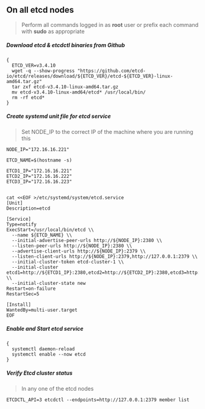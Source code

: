 
## On all etcd nodes

> Perform all commands logged in as **root** user or prefix each command with **sudo** as appropriate

##### Download etcd & etcdctl binaries from Github
```
{
  ETCD_VER=v3.4.10
  wget -q --show-progress "https://github.com/etcd-io/etcd/releases/download/${ETCD_VER}/etcd-${ETCD_VER}-linux-amd64.tar.gz"
  tar zxf etcd-v3.4.10-linux-amd64.tar.gz
  mv etcd-v3.4.10-linux-amd64/etcd* /usr/local/bin/
  rm -rf etcd*
}
```

##### Create systemd unit file for etcd service
> Set NODE_IP to the correct IP of the machine where you are running this
```
NODE_IP="172.16.16.221"

ETCD_NAME=$(hostname -s)

ETCD1_IP="172.16.16.221"
ETCD2_IP="172.16.16.222"
ETCD3_IP="172.16.16.223"


cat <<EOF >/etc/systemd/system/etcd.service
[Unit]
Description=etcd

[Service]
Type=notify
ExecStart=/usr/local/bin/etcd \\
  --name ${ETCD_NAME} \\
  --initial-advertise-peer-urls http://${NODE_IP}:2380 \\
  --listen-peer-urls http://${NODE_IP}:2380 \\
  --advertise-client-urls http://${NODE_IP}:2379 \\
  --listen-client-urls http://${NODE_IP}:2379,http://127.0.0.1:2379 \\
  --initial-cluster-token etcd-cluster-1 \\
  --initial-cluster etcd1=http://${ETCD1_IP}:2380,etcd2=http://${ETCD2_IP}:2380,etcd3=http://${ETCD3_IP}:2380 \\
  --initial-cluster-state new
Restart=on-failure
RestartSec=5

[Install]
WantedBy=multi-user.target
EOF
```

##### Enable and Start etcd service
```
{
  systemctl daemon-reload
  systemctl enable --now etcd
}
```

##### Verify Etcd cluster status
> In any one of the etcd nodes
```
ETCDCTL_API=3 etcdctl --endpoints=http://127.0.0.1:2379 member list
```
